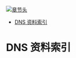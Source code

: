 [![章节头](https://parg.co/UGo)](https://parg.co/b4z) 
 - [DNS 资料索引](#dns-%E8%B5%84%E6%96%99%E7%B4%A2%E5%BC%95) 

# DNS 资料索引